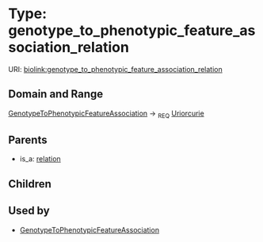 
# Type: genotype_to_phenotypic_feature_association_relation




URI: [biolink:genotype_to_phenotypic_feature_association_relation](https://w3id.org/biolink/vocab/genotype_to_phenotypic_feature_association_relation)


## Domain and Range

[GenotypeToPhenotypicFeatureAssociation](GenotypeToPhenotypicFeatureAssociation.md) ->  <sub>REQ</sub> [Uriorcurie](types/Uriorcurie.md)

## Parents

 *  is_a: [relation](relation.md)

## Children


## Used by

 * [GenotypeToPhenotypicFeatureAssociation](GenotypeToPhenotypicFeatureAssociation.md)
